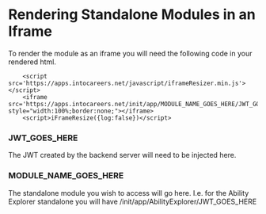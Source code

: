 # Rendering Standalone Modules in an Iframe

To render the module as an iframe you will need the following code in your rendered html.

````
    <script src='https://apps.intocareers.net/javascript/iframeResizer.min.js'></script>
    <iframe src='https://apps.intocareers.net/init/app/MODULE_NAME_GOES_HERE/JWT_GOES_HERE' style="width:100%;border:none;"></iframe>
    <script>iFrameResize({log:false})</script>
````

### JWT_GOES_HERE
The JWT created by the backend server will need to be injected here.

### MODULE_NAME_GOES_HERE
The standalone module you wish to access will go here.  I.e. for the Ability Explorer standalone you will have /init/app/AbilityExplorer/JWT_GOES_HERE